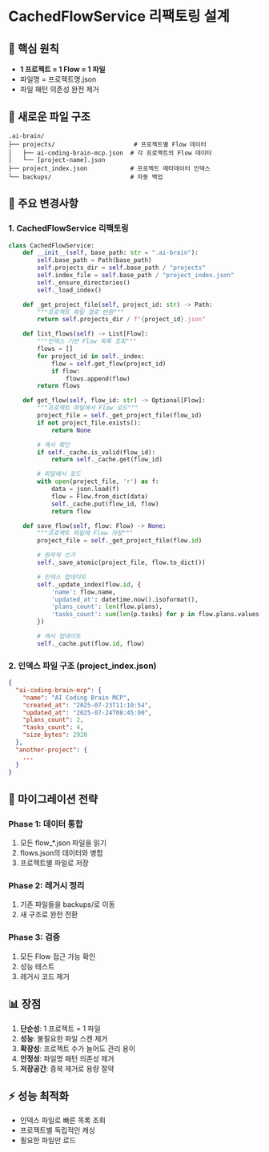 # CachedFlowService 리팩토링 설계

## 🎯 핵심 원칙
- **1 프로젝트 = 1 Flow = 1 파일**
- 파일명 = 프로젝트명.json
- 파일 패턴 의존성 완전 제거

## 📁 새로운 파일 구조

```
.ai-brain/
├── projects/                      # 프로젝트별 Flow 데이터
│   ├── ai-coding-brain-mcp.json  # 각 프로젝트의 Flow 데이터
│   └── [project-name].json
├── project_index.json            # 프로젝트 메타데이터 인덱스
└── backups/                      # 자동 백업
```

## 🔧 주요 변경사항

### 1. CachedFlowService 리팩토링

```python
class CachedFlowService:
    def __init__(self, base_path: str = ".ai-brain"):
        self.base_path = Path(base_path)
        self.projects_dir = self.base_path / "projects"
        self.index_file = self.base_path / "project_index.json"
        self._ensure_directories()
        self._load_index()

    def _get_project_file(self, project_id: str) -> Path:
        """프로젝트 파일 경로 반환"""
        return self.projects_dir / f"{project_id}.json"

    def list_flows(self) -> List[Flow]:
        """인덱스 기반 Flow 목록 조회"""
        flows = []
        for project_id in self._index:
            flow = self.get_flow(project_id)
            if flow:
                flows.append(flow)
        return flows

    def get_flow(self, flow_id: str) -> Optional[Flow]:
        """프로젝트 파일에서 Flow 로드"""
        project_file = self._get_project_file(flow_id)
        if not project_file.exists():
            return None

        # 캐시 확인
        if self._cache.is_valid(flow_id):
            return self._cache.get(flow_id)

        # 파일에서 로드
        with open(project_file, 'r') as f:
            data = json.load(f)
            flow = Flow.from_dict(data)
            self._cache.put(flow_id, flow)
            return flow

    def save_flow(self, flow: Flow) -> None:
        """프로젝트 파일에 Flow 저장"""
        project_file = self._get_project_file(flow.id)

        # 원자적 쓰기
        self._save_atomic(project_file, flow.to_dict())

        # 인덱스 업데이트
        self._update_index(flow.id, {
            'name': flow.name,
            'updated_at': datetime.now().isoformat(),
            'plans_count': len(flow.plans),
            'tasks_count': sum(len(p.tasks) for p in flow.plans.values())
        })

        # 캐시 업데이트
        self._cache.put(flow.id, flow)
```

### 2. 인덱스 파일 구조 (project_index.json)

```json
{
  "ai-coding-brain-mcp": {
    "name": "AI Coding Brain MCP",
    "created_at": "2025-07-23T11:10:54",
    "updated_at": "2025-07-24T08:45:00",
    "plans_count": 2,
    "tasks_count": 4,
    "size_bytes": 2920
  },
  "another-project": {
    ...
  }
}
```

## 🚀 마이그레이션 전략

### Phase 1: 데이터 통합
1. 모든 flow_*.json 파일을 읽기
2. flows.json의 데이터와 병합
3. 프로젝트별 파일로 저장

### Phase 2: 레거시 정리
1. 기존 파일들을 backups/로 이동
2. 새 구조로 완전 전환

### Phase 3: 검증
1. 모든 Flow 접근 가능 확인
2. 성능 테스트
3. 레거시 코드 제거

## 📊 장점

1. **단순성**: 1 프로젝트 = 1 파일
2. **성능**: 불필요한 파일 스캔 제거
3. **확장성**: 프로젝트 수가 늘어도 관리 용이
4. **안정성**: 파일명 패턴 의존성 제거
5. **저장공간**: 중복 제거로 용량 절약

## ⚡ 성능 최적화

- 인덱스 파일로 빠른 목록 조회
- 프로젝트별 독립적인 캐싱
- 필요한 파일만 로드
